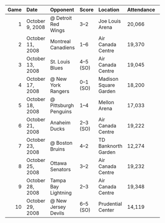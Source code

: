 |   Game | Date             | Opponent              | Score    | Location              | Attendance   | Record   |   Points |
|-------:|:-----------------|:----------------------|:---------|:----------------------|:-------------|:---------|---------:|
|      1 | October 9, 2008  | @ Detroit Red Wings   | 3–2      | Joe Louis Arena       | 20,066       | 1–0–0    |        2 |
|      2 | October 11, 2008 | Montreal Canadiens    | 1–6      | Air Canada Centre     | 19,370       | 1–1–0    |        2 |
|      3 | October 13, 2008 | St. Louis Blues       | 4–5 (SO) | Air Canada Centre     | 19,045       | 1–1–1    |        3 |
|      4 | October 17, 2008 | @ New York Rangers    | 0–1 (SO) | Madison Square Garden | 18,200       | 1–1–2    |        4 |
|      5 | October 18, 2008 | @ Pittsburgh Penguins | 1–4      | Mellon Arena          | 17,033       | 1–2–2    |        4 |
|      6 | October 21, 2008 | Anaheim Ducks         | 2–3 (SO) | Air Canada Centre     | 19,222       | 1–2–3    |        5 |
|      7 | October 23, 2008 | @ Boston Bruins       | 4–2      | TD Banknorth Garden   | 12,274       | 2–2–3    |        7 |
|      8 | October 25, 2008 | Ottawa Senators       | 3–2      | Air Canada Centre     | 19,232       | 3–2–3    |        9 |
|      9 | October 28, 2008 | Tampa Bay Lightning   | 2–3      | Air Canada Centre     | 19,348       | 3–3–3    |        9 |
|     10 | October 29, 2008 | @ New Jersey Devils   | 6–5 (SO) | Prudential Center     | 14,119       | 4–3–3    |       11 |